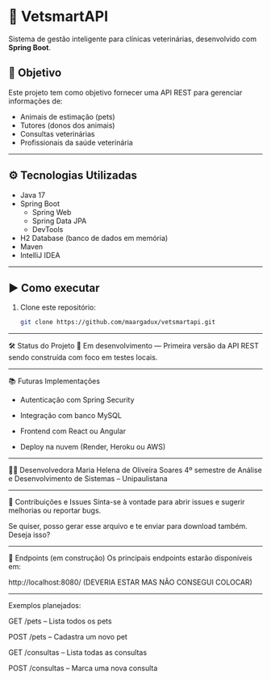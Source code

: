 # 🐾 VetsmartAPI

Sistema de gestão inteligente para clínicas veterinárias, desenvolvido com **Spring Boot**.

## 🚀 Objetivo

Este projeto tem como objetivo fornecer uma API REST para gerenciar informações de:
- Animais de estimação (pets)
- Tutores (donos dos animais)
- Consultas veterinárias
- Profissionais da saúde veterinária

---

## ⚙️ Tecnologias Utilizadas

- Java 17
- Spring Boot
  - Spring Web
  - Spring Data JPA
  - DevTools
- H2 Database (banco de dados em memória)
- Maven
- IntelliJ IDEA

---

## ▶️ Como executar

1. Clone este repositório:
   ```bash
   git clone https://github.com/maargadux/vetsmartapi.git

---

🛠️ Status do Projeto
📍 Em desenvolvimento — Primeira versão da API REST sendo construída com foco em testes locais.

---

📚 Futuras Implementações
  - Autenticação com Spring Security

  - Integração com banco MySQL

  - Frontend com React ou Angular

  - Deploy na nuvem (Render, Heroku ou AWS)

 ---

👩‍💻 Desenvolvedora
Maria Helena de Oliveira Soares
4º semestre de Análise e Desenvolvimento de Sistemas – Unipaulistana

 ---

🐛 Contribuições e Issues
Sinta-se à vontade para abrir issues e sugerir melhorias ou reportar bugs.

Se quiser, posso gerar esse arquivo e te enviar para download também. Deseja isso?

 ---

 🔌 Endpoints (em construção)
Os principais endpoints estarão disponíveis em:

http://localhost:8080/ (DEVERIA ESTAR MAS NÃO CONSEGUI COLOCAR)

 ---

Exemplos planejados:

GET /pets – Lista todos os pets

POST /pets – Cadastra um novo pet

GET /consultas – Lista todas as consultas

POST /consultas – Marca uma nova consulta

